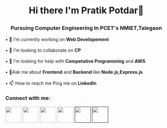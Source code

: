 <h1>
    <p align="center">
        Hi there I'm Pratik Potdar👋
    </p>
</h1>
<h3 align="center">Pursuing Computer Engineering In PCET's NMIET,Talegaon</h3>

• 🔭 I’m currently working on <b>Web Developement</b></br> </br>
• 👯 I’m looking to collaborate on <b>CP</b> </br> </br>
• 🤔 I’m looking for help with <b>Competative Programming</b> and <b>AWS</b></br></br>
• 💬Ask me about <b>Frontend</b> and <b>Backend </b>like
<b>Node.js,Express.js</b> </br><br>
• 📫 How to reach me Ping me on <b>LinkedIn</b>

<h3>Connect with me:</h3>
<a href="https://www.instagram.com/pratik_potdar_2002/"><img
        src="https://raw.githubusercontent.com/rahuldkjain/github-profile-readme-generator/master/src/images/icons/Social/instagram.svg"
        width="50px"></a>
<a href="https://www.linkedin.com/in/pratik-potdar-44a095233?lipi=urn%3Ali%3Apage%3Ad_flagship3_profile_view_base_contact_details%3Bo2ol033MSJapZni6gpKnlg%3D%3D"><img
        src="https://raw.githubusercontent.com/rahuldkjain/github-profile-readme-generator/master/src/images/icons/Social/linked-in-alt.svg"
        width="50px"></a>
<a href="https://stackoverflow.com/users/16962647/user16962647"><img
        src="https://raw.githubusercontent.com/rahuldkjain/github-profile-readme-generator/master/src/images/icons/Social/stack-overflow.svg"
        width="50px"></a>
<a href="https://leetcode.com/pratikrpotdar/"><img
        src="https://raw.githubusercontent.com/rahuldkjain/github-profile-readme-generator/master/src/images/icons/Social/leet-code.svg"
        width="50px"></a>
<a href=""><img
        src="https://camo.githubusercontent.com/b72ea44d92dd67ad610334c8293caf1852527b39d3c45926b6c5f084d49e748d/68747470733a2f2f63646e2e6a7364656c6976722e6e65742f6e706d2f73696d706c652d69636f6e7340332e312e302f69636f6e732f636f6465636865662e737667"width="50px"></a>
<a href=""><img
        src="https://raw.githubusercontent.com/rahuldkjain/github-profile-readme-generator/master/src/images/icons/Social/hackerearth.svg"width="50px"></a>
